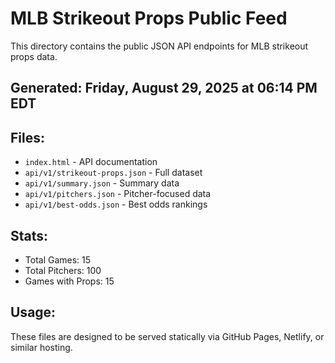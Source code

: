 # MLB Strikeout Props Public Feed

This directory contains the public JSON API endpoints for MLB strikeout props data.

## Generated: Friday, August 29, 2025 at 06:14 PM EDT

## Files:
- `index.html` - API documentation
- `api/v1/strikeout-props.json` - Full dataset
- `api/v1/summary.json` - Summary data
- `api/v1/pitchers.json` - Pitcher-focused data  
- `api/v1/best-odds.json` - Best odds rankings

## Stats:
- Total Games: 15
- Total Pitchers: 100
- Games with Props: 15

## Usage:
These files are designed to be served statically via GitHub Pages, Netlify, or similar hosting.
